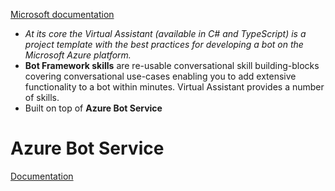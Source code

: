 [Microsoft documentation](https://docs.microsoft.com/en-us/azure/bot-service/bot-builder-virtual-assistant-introduction?view=azure-bot-service-4.0)

- *At its core the Virtual Assistant (available in C# and TypeScript) is a project template with the best practices for developing a bot on the Microsoft Azure platform.*
- **Bot Framework skills** are re-usable conversational skill building-blocks covering conversational use-cases enabling you to add extensive functionality to a bot within minutes. Virtual Assistant provides a number of skills.
- Built on top of **Azure Bot Service**

# Azure Bot Service

[Documentation](https://docs.microsoft.com/en-us/azure/bot-service/?view=azure-bot-service-4.0)

